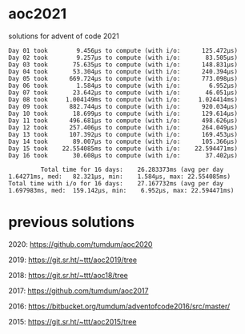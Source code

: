 # aoc2021
solutions for advent of code 2021

```
Day 01 took        9.456µs to compute (with i/o:      125.472µs)
Day 02 took        9.257µs to compute (with i/o:       83.505µs)
Day 03 took       75.635µs to compute (with i/o:      148.831µs)
Day 04 took       53.304µs to compute (with i/o:      240.394µs)
Day 05 took      669.724µs to compute (with i/o:      773.098µs)
Day 06 took        1.584µs to compute (with i/o:        6.952µs)
Day 07 took       23.642µs to compute (with i/o:       46.051µs)
Day 08 took     1.004149ms to compute (with i/o:     1.024414ms)
Day 09 took      882.744µs to compute (with i/o:      920.034µs)
Day 10 took       18.699µs to compute (with i/o:      129.614µs)
Day 11 took      496.681µs to compute (with i/o:      498.626µs)
Day 12 took      257.406µs to compute (with i/o:      264.049µs)
Day 13 took      107.392µs to compute (with i/o:      169.453µs)
Day 14 took       89.007µs to compute (with i/o:      105.366µs)
Day 15 took    22.554085ms to compute (with i/o:    22.594471ms)
Day 16 took       30.608µs to compute (with i/o:       37.402µs)

         Total time for 16 days:    26.283373ms (avg per day  1.64271ms, med:   82.321µs, min:    1.584µs, max: 22.554085ms)
Total time with i/o for 16 days:    27.167732ms (avg per day 1.697983ms, med:  159.142µs, min:    6.952µs, max: 22.594471ms)
```

# previous solutions

2020: https://github.com/tumdum/aoc2020

2019: https://git.sr.ht/~ttt/aoc2019/tree

2018: https://git.sr.ht/~ttt/aoc18/tree

2017: https://github.com/tumdum/aoc2017

2016: https://bitbucket.org/tumdum/adventofcode2016/src/master/

2015: https://git.sr.ht/~ttt/aoc2015/tree
